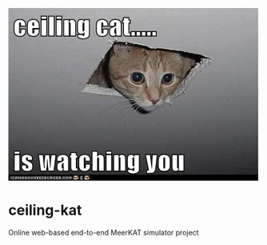![logo](./logo.jpg)

ceiling-kat
===========

Online web-based end-to-end MeerKAT simulator project
